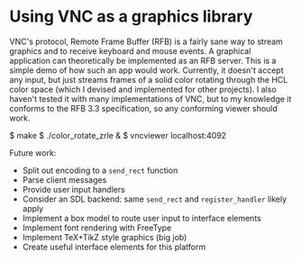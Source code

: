 Using VNC as a graphics library
===

VNC's protocol, Remote Frame Buffer (RFB) is a fairly sane way to stream
graphics and to receive keyboard and mouse events. A graphical application can
theoretically be implemented as an RFB server. This is a simple demo of how
such an app would work. Currently, it doesn't accept any input, but just
streams frames of a solid color rotating through the HCL color space (which I
devised and implemented for other projects). I also haven't tested it with many
implementations of VNC, but to my knowledge it conforms to the RFB 3.3
specification, so any conforming viewer should work.

   $ make
   $ ./color_rotate_zrle &
   $ vncviewer localhost:4092

Future work:
* Split out encoding to a `send_rect` function
* Parse client messages
* Provide user input handlers
* Consider an SDL backend: same `send_rect` and `register_handler` likely apply
* Implement a box model to route user input to interface elements
* Implement font rendering with FreeType
* Implement TeX+TikZ style graphics (big job)
* Create useful interface elements for this platform
